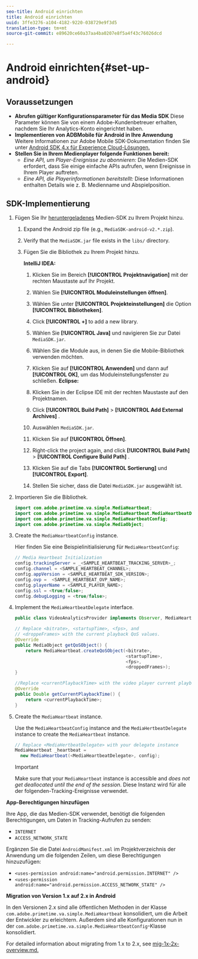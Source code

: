 ```yaml
---
seo-title: Android einrichten
title: Android einrichten
uuid: 3ffe3276-a104-4182-9220-038729e9f3d5
translation-type: tm+mt
source-git-commit: e89620ce60a37aa4ba0207e8f5a4f43c76026dcd

---
```



# Android einrichten{#set-up-android}

## Voraussetzungen

* **Abrufen gültiger Konfigurationsparameter für das Media SDK** Diese Parameter können Sie von einem Adobe-Kundenbetreuer erhalten, nachdem Sie Ihr Analytics-Konto eingerichtet haben.
* **Implementieren von ADBMobile für Android in Ihre Anwendung** Weitere Informationen zur Adobe Mobile SDK-Dokumentation finden Sie unter [Android SDK 4.x für Experience Cloud-Lösungen.](https://marketing.adobe.com/resources/help/en_US/mobile/android/)
* **Stellen Sie in Ihrem Medienplayer folgende Funktionen bereit:**
   * *Eine API, um Player-Ereignisse zu abonnieren:* Die Medien-SDK erfordert, dass Sie einige einfache APIs aufrufen, wenn Ereignisse in Ihrem Player auftreten.
   * *Eine API, die Playerinformationen bereitstellt:* Diese Informationen enthalten Details wie z. B. Medienname und Abspielposition.

## SDK-Implementierung

1. Fügen Sie Ihr [heruntergeladenes](/help/sdk-implement/download-sdks.md#section_551A10AD7880426BB29AE52482BB4211) Medien-SDK zu Ihrem Projekt hinzu.

   1. Expand the Android zip file (e.g., `MediaSDK-android-v2.*.zip`).
   1. Verify that the `MediaSDK.jar` file exists in the `libs/` directory.

   1. Fügen Sie die Bibliothek zu Ihrem Projekt hinzu.

      **IntelliJ IDEA:**

      1. Klicken Sie im Bereich **[!UICONTROL Projektnavigation]** mit der rechten Maustaste auf Ihr Projekt.
      1. Wählen Sie **[!UICONTROL Moduleinstellungen öffnen]**.
      1. Wählen Sie unter **[!UICONTROL Projekteinstellungen]** die Option **[!UICONTROL Bibliotheken]**.

      1. Click **[!UICONTROL +]** to add a new library.
      1. Wählen Sie **[!UICONTROL Java]** und navigieren Sie zur Datei `MediaSDK.jar`.

      1. Wählen Sie die Module aus, in denen Sie die Mobile-Bibliothek verwenden möchten.
      1. Klicken Sie auf **[!UICONTROL Anwenden]** und dann auf **[!UICONTROL OK]**, um das Moduleinstellungsfenster zu schließen.
      **Eclipse:**

      1. Klicken Sie in der Eclipse IDE mit der rechten Maustaste auf den Projektnamen.
      1. Click  **[!UICONTROL Build Path]** &gt; **[!UICONTROL Add External Archives]** .
      1. Auswählen `MediaSDK.jar`.
      1. Klicken Sie auf **[!UICONTROL Öffnen]**.
      1. Right-click the project again, and click  **[!UICONTROL Build Path]** &gt; **[!UICONTROL Configure Build Path]** .
      1. Klicken Sie auf die Tabs **[!UICONTROL Sortierung]** und **[!UICONTROL Export]**.

      1. Stellen Sie sicher, dass die Datei `MediaSDK.jar` ausgewählt ist.


1. Importieren Sie die Bibliothek.

   ```java
   import com.adobe.primetime.va.simple.MediaHeartbeat; 
   import com.adobe.primetime.va.simple.MediaHeartbeat.MediaHeartbeatDelegate; 
   import com.adobe.primetime.va.simple.MediaHeartbeatConfig; 
   import com.adobe.primetime.va.simple.MediaObject; 
   ```

1. Create the `MediaHeartbeatConfig` instance.

   Hier finden Sie eine Beispielinitialisierung für `MediaHeartbeatConfig`:

   ```java
   // Media Heartbeat Initialization 
   config.trackingServer = _<SAMPLE_HEARTBEAT_TRACKING_SERVER>_; 
   config.channel = <SAMPLE_HEARTBEAT_CHANNEL>; 
   config.appVersion = <SAMPLE_HEARTBEAT_SDK_VERSION>; 
   config.ovp =  <SAMPLE_HEARTBEAT_OVP_NAME>; 
   config.playerName = <SAMPLE_PLAYER_NAME>; 
   config.ssl = <true/false>; 
   config.debugLogging = <true/false>; 
   ```

1. Implement the `MediaHeartbeatDelegate` interface.

   ```java
   public class VideoAnalyticsProvider implements Observer, MediaHeartbeatDelegate{}
   ```

   ```java
   // Replace <bitrate>, <startupTime>, <fps>, and  
   // <droppeFrames> with the current playback QoS values.  
   @Override 
   public MediaObject getQoSObject() { 
       return MediaHeartbeat.createQoSObject(<bitrate>,  
                                             <startupTime>,  
                                             <fps>,  
                                             <droppedFrames>); 
   } 
   
   //Replace <currentPlaybackTime> with the video player current playback time 
   @Override 
   public Double getCurrentPlaybackTime() { 
       return <currentPlaybackTime>; 
   }
   ```

1. Create the `MediaHeartbeat` instance.

   Use the `MediaHeartbeatConfig` instance and the `MediaHertbeatDelegate` instance to create the `MediaHeartbeat` instance.

   ```java
   // Replace <MediaHertbeatDelegate> with your delegate instance 
   MediaHeartbeat _heartbeat =  
     new MediaHeartbeat(<MediaHeartbeatDelegate>, config);
   ```

   >[!IMPORTANT]
   >
   >Make sure that your `MediaHeartbeat` instance is accessible and *does not get deallocated until the end of the session*. Diese Instanz wird für alle der folgenden-Tracking-Ereignisse verwendet.

**App-Berechtigungen hinzufügen**

Ihre App, die das Medien-SDK verwendet, benötigt die folgenden Berechtigungen, um Daten in Tracking-Aufrufen zu senden:

* `INTERNET`
* `ACCESS_NETWORK_STATE`

Ergänzen Sie die Datei `AndroidManifest.xml` im Projektverzeichnis der Anwendung um die folgenden Zeilen, um diese Berechtigungen hinzuzufügen:

* `<uses-permission android:name="android.permission.INTERNET" />`
* `<uses-permission android:name="android.permission.ACCESS_NETWORK_STATE" />`

**Migration von Version 1.x auf 2.x in Android**

In den Versionen 2.x sind alle öffentlichen Methoden in der Klasse `com.adobe.primetime.va.simple.MediaHeartbeat` konsolidiert, um die Arbeit der Entwickler zu erleichtern. Außerdem sind alle Konfigurationen nun in der `com.adobe.primetime.va.simple.MediaHeartbeatConfig`-Klasse konsolidiert.

For detailed information about migrating from 1.x to 2.x, see [mig-1x-2x-overview.md.](/help/sdk-implement/va-1x-to-2x/mig-1x-2x-overview.md)
